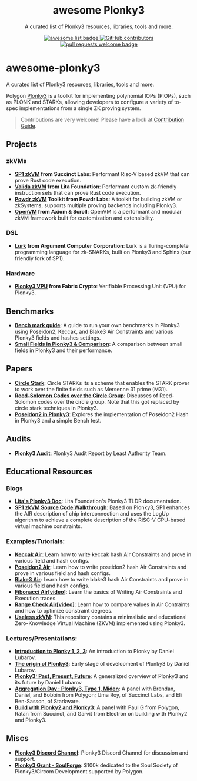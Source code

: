 <div align="center">
  <h1 align="center">awesome Plonky3</h1>

A curated list of Plonky3 resources, libraries, tools and more.

  <p align="center">
    <a href="https://github.com/sindresorhus/awesome">
      <img alt="awesome list badge" src="https://cdn.rawgit.com/sindresorhus/awesome/d7305f38d29fed78fa85652e3a63e154dd8e8829/media/badge.svg">
    </a>
    <a href="https://github.com/Plonky3/awesome-plonky3/graphs/contributors">
      <img alt="GitHub contributors" src="https://img.shields.io/github/contributors/Plonky3/awesome-plonky3">
    </a>
    <a href="http://makeapullrequest.com">
      <img alt="pull requests welcome badge" src="https://img.shields.io/badge/PRs-welcome-brightgreen.svg?style=flat">
    </a>
  </p>

</div>

# awesome-plonky3
A curated list of Plonky3 resources, libraries, tools and more.

Polygon [Plonky3](https://github.com/Plonky3/Plonky3) is a toolkit for implementing polynomial IOPs (PIOPs), such as PLONK and STARKs, allowing developers to configure a variety of to-spec implementations from a single ZK proving system.

> Contributions are very welcome! Please have a look at [Contribution Guide](./contributing.md).

## Projects
### zkVMs
- **[SP1 zkVM](https://github.com/succinctlabs/sp1) from Succinct Labs**: Performant Risc-V based zkVM that can prove Rust code execution.
- **[Valida zkVM](https://github.com/valida-xyz/valida) from Lita Foundation**: Performant custom zk-friendly instruction sets that can prove Rust code execution.
- **[Powdr zkVM](https://github.com/powdr-labs/powdr) Toolkit from Powdr Labs**: A toolkit for building zkVM or zkSystems, supports multiple proving backends including Plonky3.
- **[OpenVM](https://github.com/openvm-org/openvm) from Axiom & Scroll**: OpenVM is a performant and modular zkVM framework built for customization and extensibility.

### DSL
- **[Lurk](https://github.com/argumentcomputer/lurk) from Argument Computer Corporation**: Lurk is a Turing-complete programming language for zk-SNARKs, built on Plonky3 and Sphinx (our friendly fork of SP1).

### Hardware
- **[Plonky3 VPU](https://www.fabriccryptography.com/blog/polygon-plonky) from Fabric Crypto**: Verifiable Processing Unit (VPU) for Plonky3.

## Benchmarks

- **[Bench mark guide](https://github.com/Plonky3/Plonky3?tab=readme-ov-file#benchmarks)**: A guide to run your own benchmarks in Plonky3 using Poseidon2, Keccak, and Blake3 Air Constraints and various Plonky3 fields and hashes settings.
- **[Small Fields in Plonky3 & Comparison](https://hackmd.io/@Syxton/small_fields_in_plonky3)**: A comparison between small fields in Plonky3 and their performance.

## Papers

- **[Circle Stark](https://eprint.iacr.org/2024/278)**: Circle STARKs its a scheme that enables the STARK prover to work over the finite fields such as Mersenne 31 prime (M31).
- **[Reed-Solomon Codes over the Circle Group](https://eprint.iacr.org/2023/824)**: Discusses of Reed-Solomon codes over the circle group. Note that this got replaced by circle stark techniques in Plonky3.
- **[Poseidon2 in Plonky3](https://hackmd.io/@sin7y/r1VOOG8bR?utm_source=preview-mode&utm_medium=rec)**: Explores the implementation of Poseidon2 Hash in Plonky3 and a simple Bench test.

## Audits
- **[Plonky3 Audit](https://leastauthority.com/blog/audits/audit-of-plonky3/)**: Plonky3 Audit Report by Least Authority Team.

## Educational Resources

### Blogs

- **[Lita's Plonky3 Doc](https://lita.gitbook.io/lita-documentation/architecture/proving-system-plonky3)**: Lita Foundation's Plonky3 TLDR documentation.
- **[SP1 zkVM Source Code Walkthrough](https://trapdoortech.medium.com/zero-knowledge-proof-introduction-to-sp1-zkvm-source-code-d26f88f90ce4)**: Based on Plonky3, SP1 enhances the AIR description of chip interconnection and uses the LogUp algorithm to achieve a complete description of the RISC-V CPU-based virtual machine constraints.

### Examples/Tutorials:
- **[Keccak Air](https://github.com/Plonky3/Plonky3/tree/main/keccak-air)**: Learn how to write keccak hash Air Constraints and prove in various field and hash configs.
- **[Poseidon2 Air](https://github.com/Plonky3/Plonky3/tree/main/poseidon2-air)**: Learn how to write poseidon2 hash Air Constraints and prove in various field and hash configs.
- **[Blake3 Air](https://github.com/Plonky3/Plonky3/tree/main/blake3-air)**: Learn how to write blake3 hash Air Constraints and prove in various field and hash configs.
- **[Fibonacci Air](https://github.com/BrianSeong99/plonky3_fibonacci)[[video](https://youtu.be/2WjcXZYo7eA?si=289iwzLUJlhndVYa&t=1990)]**: Learn the basics of Writing Air Constraints and Execution traces.
- **[Range Check Air](https://github.com/BrianSeong99/plonky3_rangecheck)[[video](https://www.youtube.com/live/c8y7l3Ee70g?feature=shared&t=986)]**: Learn how to compare values in Air Contraints and how to optimize constraint degrees.
- **[Useless zkVM](https://github.com/armanthepythonguy/Useless-ZKVM)**: This repository contains a minimalistic and educational Zero-Knowledge Virtual Machine (ZKVM) implemented using Plonky3.

### Lectures/Presentations:
- **[Introduction to Plonky 1, 2, 3](https://www.youtube.com/live/v9xZrhAuTio)**: An introduction to Plonky by Daniel Lubarov.
- **[The origin of Plonky3](https://www.youtube.com/watch?v=giFA3UXbu_s)**: Early stage of development of Plonky3 by Daniel Lubarov.
- **[Plonky3: Past, Present, Future](https://www.youtube.com/watch?v=203M0Q8iKso)**: A generalized overview of Plonky3 and its future by Daniel Lubarov
- **[Aggregation Day : Plonky3, Type 1, Miden](https://www.youtube.com/watch?v=j9KZixZqpAM)**: A panel with Brendan, Daniel, and Bobbin from Polygon; Uma Roy, of Succinct Labs, and Eli Ben-Sasson, of Starkware.
- **[Build with Plonky2 and Plonky3](https://www.youtube.com/watch?v=HPu_fSvjAV0)**: A panel with Paul G from Polygon, Ratan from Succinct, and Garvit from Electron on building with Plonky2 and Plonky3.

## Miscs
- **[Plonky3 Discord Channel](https://discord.gg/dM64bMSRtM)**: Plonky3 Discord Channel for discussion and support.
- **[Plonky3 Grant - SoulForge](https://github.com/zk-bankai/soulforge)**: $100k dedicated to the Soul Society of Plonky3/Circom Development supported by Polygon.
